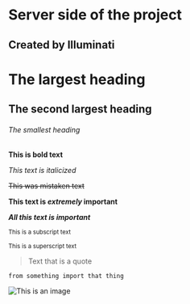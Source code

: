 # Server side of the project
## Created by Illuminati

# The largest heading
## The second largest heading
###### The smallest heading

**This is bold text**

*This text is italicized*

~~This was mistaken text~~

**This text is _extremely_ important**

***All this text is important***

<sub>This is a subscript text</sub>

<sup>This is a superscript text</sup>

> Text that is a quote


```
from something import that thing
```

![This is an image](https://raw.githubusercontent.com/TranDinhKhoiNguyen512/Commercial-Web-App/main/FinalProjectWAD/img/poke.ico)

